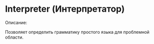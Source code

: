 # Interpreter (Интерпретатор)

Описание:

Позволяет определить грамматику простого языка для проблемной области.
